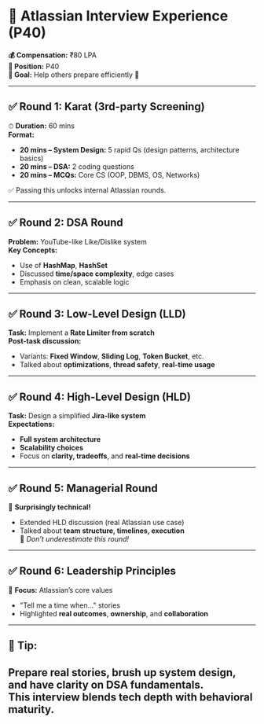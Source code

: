 # 🚀 Atlassian Interview Experience (P40)

**💰 Compensation:** ₹80 LPA  
**🧩 Position:** P40  
**🎯 Goal:** Help others prepare efficiently 🙌

---

## ✅ Round 1: Karat (3rd-party Screening)
⏱ **Duration:** 60 mins  
**Format:**
- **20 mins – System Design:** 5 rapid Qs (design patterns, architecture basics)
- **20 mins – DSA:** 2 coding questions
- **20 mins – MCQs:** Core CS (OOP, DBMS, OS, Networks)

✅ Passing this unlocks internal Atlassian rounds.

---

## ✅ Round 2: DSA Round
**Problem:** YouTube-like Like/Dislike system  
**Key Concepts:**  
- Use of **HashMap**, **HashSet**  
- Discussed **time/space complexity**, edge cases  
- Emphasis on clean, scalable logic

---

## ✅ Round 3: Low-Level Design (LLD)
**Task:** Implement a **Rate Limiter from scratch**  
**Post-task discussion:**  
- Variants: **Fixed Window**, **Sliding Log**, **Token Bucket**, etc.  
- Talked about **optimizations**, **thread safety**, **real-time usage**

---

## ✅ Round 4: High-Level Design (HLD)
**Task:** Design a simplified **Jira-like system**  
**Expectations:**
- **Full system architecture**  
- **Scalability choices**  
- Focus on **clarity, tradeoffs**, and **real-time decisions**

---

## ✅ Round 5: Managerial Round
🔹 **Surprisingly technical!**  
- Extended HLD discussion (real Atlassian use case)  
- Talked about **team structure, timelines, execution**  
📌 *Don’t underestimate this round!*

---

## ✅ Round 6: Leadership Principles
🎯 **Focus:** Atlassian’s core values  
- "Tell me a time when…" stories  
- Highlighted **real outcomes**, **ownership**, and **collaboration**

---

## 📝 Tip:
Prepare **real stories**, brush up **system design**, and have clarity on **DSA fundamentals**.  
This interview **blends tech depth with behavioral maturity**.
---

